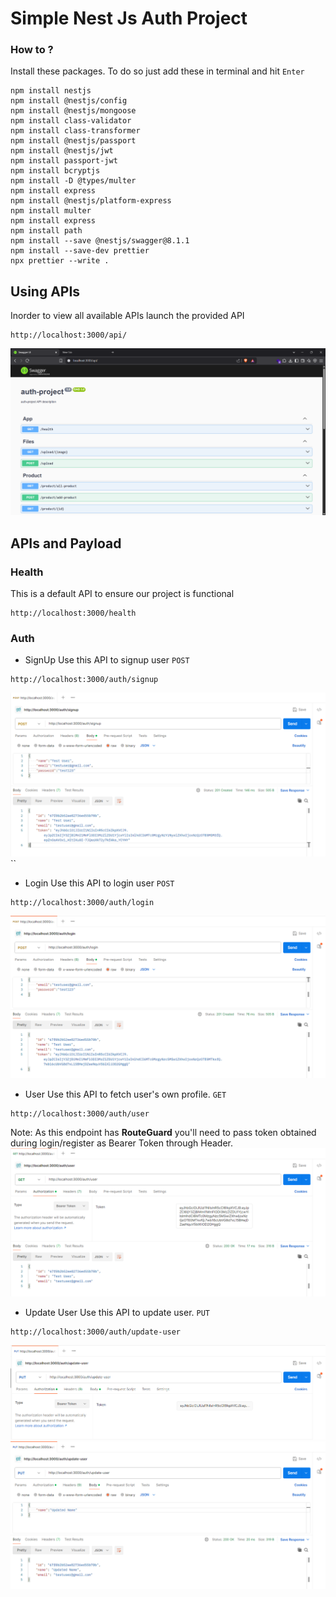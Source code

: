
# Simple Nest Js Auth Project

### How to ?
Install these packages. To do so just add these in terminal and hit `Enter`
```
npm install nestjs
npm install @nestjs/config
npm install @nestjs/mongoose
npm install class-validator
npm install class-transformer
npm install @nestjs/passport
npm install @nestjs/jwt
npm install passport-jwt
npm install bcryptjs
npm install -D @types/multer
npm install express
npm install @nestjs/platform-express
npm install multer
npm install express
npm install path
npm install --save @nestjs/swagger@8.1.1
npm install --save-dev prettier
npx prettier --write .

```

## Using APIs
Inorder to view all available APIs launch the provided API
```
http://localhost:3000/api/
```
![All Apis](apis.png)

## APIs and Payload
### Health
This is a default API to ensure our project is functional
```
http://localhost:3000/health
```

### Auth
- SignUp
Use this API to signup user
`POST`
```
http://localhost:3000/auth/signup
```
![SignUp](signup.png)
``


- Login
Use this API to login user
`POST`
```
http://localhost:3000/auth/login
```
![Login](login.png)


- User
Use this API to fetch user's own profile. 
`GET`
```
http://localhost:3000/auth/user
```
Note: As this endpoint has **RouteGuard** you'll need to pass token obtained during login/register as Bearer Token through Header.
![user](user.png)


- Update User
Use this API to update user. 
`PUT`
```
http://localhost:3000/auth/update-user
```
![update-user](update-user1.png)
![update-user2](update-user2.png)

